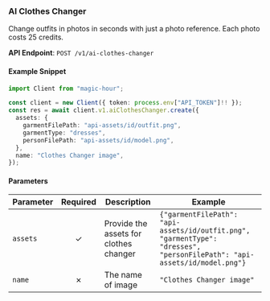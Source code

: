 
### AI Clothes Changer <a name="create"></a>

Change outfits in photos in seconds with just a photo reference. Each photo costs 25 credits.

**API Endpoint**: `POST /v1/ai-clothes-changer`

#### Example Snippet

```typescript
import Client from "magic-hour";

const client = new Client({ token: process.env["API_TOKEN"]!! });
const res = await client.v1.aiClothesChanger.create({
  assets: {
    garmentFilePath: "api-assets/id/outfit.png",
    garmentType: "dresses",
    personFilePath: "api-assets/id/model.png",
  },
  name: "Clothes Changer image",
});

```

#### Parameters

| Parameter | Required | Description | Example |
|-----------|:--------:|-------------|--------|
| `assets` | ✓ | Provide the assets for clothes changer | `{"garmentFilePath": "api-assets/id/outfit.png", "garmentType": "dresses", "personFilePath": "api-assets/id/model.png"}` |
| `name` | ✗ | The name of image | `"Clothes Changer image"` |
